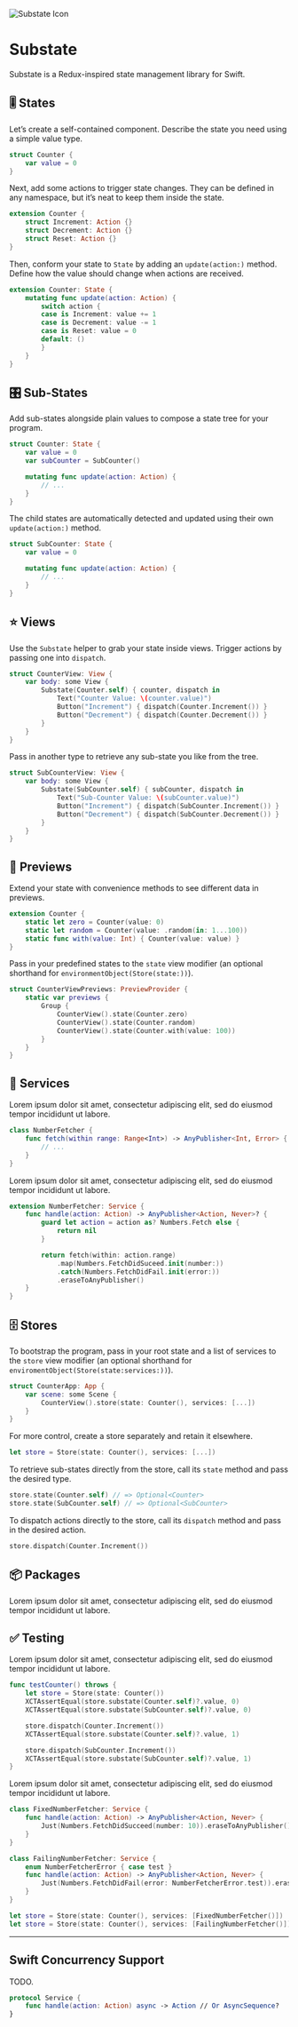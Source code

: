 ![Substate Icon](https://www.datocms-assets.com/15979/1626704059-substate-icon.svg)

# Substate

Substate is a Redux-inspired state management library for Swift.

## 🎚 States

Let’s create a self-contained component. Describe the state you need using a simple value type.

```swift
struct Counter {
    var value = 0
}
```

Next, add some actions to trigger state changes. They can be defined in any namespace, but it’s neat to keep them inside the state.

```swift
extension Counter {
    struct Increment: Action {}
    struct Decrement: Action {}
    struct Reset: Action {}
}
```

Then, conform your state to `State` by adding an `update(action:)` method. Define how the value should change when actions are received.

```swift
extension Counter: State {
    mutating func update(action: Action) {
        switch action {
        case is Increment: value += 1
        case is Decrement: value -= 1
        case is Reset: value = 0
        default: ()
        }
    }
}
```

## 🎛 Sub-States

Add sub-states alongside plain values to compose a state tree for your program.

```swift
struct Counter: State {
    var value = 0
    var subCounter = SubCounter()

    mutating func update(action: Action) {
        // ...
    }
}
```

The child states are automatically detected and updated using their own `update(action:)` method. 

```swift
struct SubCounter: State {
    var value = 0

    mutating func update(action: Action) {
        // ...
    }
}
```

## ⭐️ Views

Use the `Substate` helper to grab your state inside views. Trigger actions by passing one into `dispatch`. 

```swift
struct CounterView: View {
    var body: some View {
        Substate(Counter.self) { counter, dispatch in
            Text("Counter Value: \(counter.value)")
            Button("Increment") { dispatch(Counter.Increment()) }
            Button("Decrement") { dispatch(Counter.Decrement()) }
        }
    }
}
```

Pass in another type to retrieve any sub-state you like from the tree.

```swift
struct SubCounterView: View {
    var body: some View {
        Substate(SubCounter.self) { subCounter, dispatch in
            Text("Sub-Counter Value: \(subCounter.value)")
            Button("Increment") { dispatch(SubCounter.Increment()) }
            Button("Decrement") { dispatch(SubCounter.Decrement()) }
        }
    }
}
```

## 🌟 Previews

Extend your state with convenience methods to see different data in previews.

```swift
extension Counter {
    static let zero = Counter(value: 0)
    static let random = Counter(value: .random(in: 1...100))
    static func with(value: Int) { Counter(value: value) }
}
```

Pass in your predefined states to the `state` view modifier (an optional shorthand for `environmentObject(Store(state:))`).

```swift
struct CounterViewPreviews: PreviewProvider {
    static var previews {
        Group {
            CounterView().state(Counter.zero)
            CounterView().state(Counter.random)
            CounterView().state(Counter.with(value: 100))
        }
    }
}
```

## 👷 Services

Lorem ipsum dolor sit amet, consectetur adipiscing elit, sed do eiusmod tempor incididunt ut labore.

```swift
class NumberFetcher {
    func fetch(within range: Range<Int>) -> AnyPublisher<Int, Error> {
        // ...
    }
}
```

Lorem ipsum dolor sit amet, consectetur adipiscing elit, sed do eiusmod tempor incididunt ut labore.

```swift
extension NumberFetcher: Service {
    func handle(action: Action) -> AnyPublisher<Action, Never>? {
        guard let action = action as? Numbers.Fetch else {
            return nil
        }

        return fetch(within: action.range)
            .map(Numbers.FetchDidSuceed.init(number:))
            .catch(Numbers.FetchDidFail.init(error:))
            .eraseToAnyPublisher()
    }
}
```

## 🗄 Stores

To bootstrap the program, pass in your root state and a list of services to the `store` view modifier (an optional shorthand for `enviromentObject(Store(state:services:))`).

```swift
struct CounterApp: App {
    var scene: some Scene {
        CounterView().store(state: Counter(), services: [...])
    }
}
```

For more control, create a store separately and retain it elsewhere.

```swift
let store = Store(state: Counter(), services: [...])
```

To retrieve sub-states directly from the store, call its `state` method and pass the desired type.

```swift
store.state(Counter.self) // => Optional<Counter>
store.state(SubCounter.self) // => Optional<SubCounter>
```

To dispatch actions directly to the store, call its `dispatch` method and pass in the desired action.

```swift
store.dispatch(Counter.Increment())
```

## 📦 Packages

Lorem ipsum dolor sit amet, consectetur adipiscing elit, sed do eiusmod tempor incididunt ut labore.

## ✅ Testing

Lorem ipsum dolor sit amet, consectetur adipiscing elit, sed do eiusmod tempor incididunt ut labore.

```swift
func testCounter() throws {
    let store = Store(state: Counter())
    XCTAssertEqual(store.substate(Counter.self)?.value, 0)
    XCTAssertEqual(store.substate(SubCounter.self)?.value, 0)

    store.dispatch(Counter.Increment())
    XCTAssertEqual(store.substate(Counter.self)?.value, 1)

    store.dispatch(SubCounter.Increment())
    XCTAssertEqual(store.substate(SubCounter.self)?.value, 1)
}
```

Lorem ipsum dolor sit amet, consectetur adipiscing elit, sed do eiusmod tempor incididunt ut labore.

```swift
class FixedNumberFetcher: Service {
    func handle(action: Action) -> AnyPublisher<Action, Never> {
        Just(Numbers.FetchDidSucceed(number: 10)).eraseToAnyPublisher()
    }
}

class FailingNumberFetcher: Service {
    enum NumberFetcherError { case test }
    func handle(action: Action) -> AnyPublisher<Action, Never> {
        Just(Numbers.FetchDidFail(error: NumberFetcherError.test)).eraseToAnyPublisher()
    }
}

let store = Store(state: Counter(), services: [FixedNumberFetcher()])
let store = Store(state: Counter(), services: [FailingNumberFetcher()])
```

---

## Swift Concurrency Support

TODO.

```swift
protocol Service {
    func handle(action: Action) async -> Action // Or AsyncSequence?
}
```
